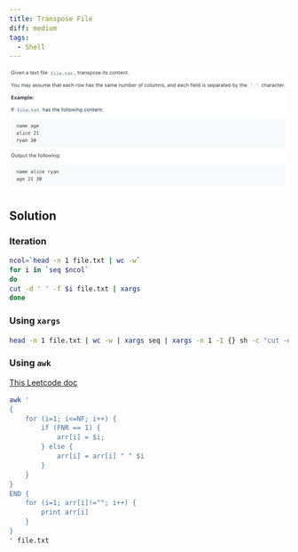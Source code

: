 ```yaml
---
title: Transpose File
diff: medium
tags:
  - Shell
---
```


<img class="medium-zoom" src="/algo/transpose-file.png" alt="https://leetcode.com/problems/transpose-file">

## Solution

### Iteration

```bash
ncol=`head -n 1 file.txt | wc -w`
for i in `seq $ncol`
do
cut -d ' ' -f $i file.txt | xargs
done
```

### Using `xargs`

```bash
head -n 1 file.txt | wc -w | xargs seq | xargs -n 1 -I {} sh -c "cut -d' ' -f {} file.txt | xargs"
```

### Using `awk`

[This Leetcode doc](https://leetcode.com/problems/transpose-file/discuss/111382/Solution-using-AWK-with-explanations)

```bash
awk '
{
    for (i=1; i<=NF; i++) {
        if (FNR == 1) {
            arr[i] = $i;
        } else {
            arr[i] = arr[i] " " $i
        }
    }
}
END {
    for (i=1; arr[i]!=""; i++) {
        print arr[i]
    }
}
' file.txt
```
